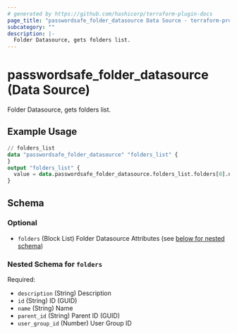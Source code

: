 ```yaml
---
# generated by https://github.com/hashicorp/terraform-plugin-docs
page_title: "passwordsafe_folder_datasource Data Source - terraform-provider-passwordsafe"
subcategory: ""
description: |-
  Folder Datasource, gets folders list.
---
```


# passwordsafe_folder_datasource (Data Source)

Folder Datasource, gets folders list.

## Example Usage

```terraform
// folders_list
data "passwordsafe_folder_datasource" "folders_list" {
}
output "folders_list" {
  value = data.passwordsafe_folder_datasource.folders_list.folders[0].name
}
```

<!-- schema generated by tfplugindocs -->
## Schema

### Optional

- `folders` (Block List) Folder Datasource Attributes (see [below for nested schema](#nestedblock--folders))

<a id="nestedblock--folders"></a>
### Nested Schema for `folders`

Required:

- `description` (String) Description
- `id` (String) ID (GUID)
- `name` (String) Name
- `parent_id` (String) Parent ID (GUID)
- `user_group_id` (Number) User Group ID

